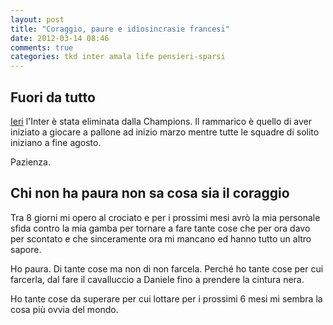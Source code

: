 ```yaml
---
layout: post
title: "Coraggio, paure e idiosincrasie francesi"
date: 2012-03-14 08:46
comments: true
categories: tkd inter amala life pensieri-sparsi
---
```


## Fuori da tutto

[Ieri](http://www.gazzetta.it/Calcio/Squadre/Inter/13-03-2012/inter-vincente-ma-eliminata-marsiglia-passa-quarti-81618840148.shtml)
l'Inter è stata eliminata dalla Champions. Il rammarico è quello di aver
iniziato a giocare a pallone ad inizio marzo mentre tutte le squadre di solito
iniziano a fine agosto.

Pazienza.

## Chi non ha paura non sa cosa sia il coraggio

Tra 8 giorni mi opero al crociato e per i prossimi mesi avrò la mia personale
sfida contro la mia gamba per tornare a fare tante cose che per ora davo per
scontato e che sinceramente ora mi mancano ed hanno tutto un altro sapore.

Ho paura. Di tante cose ma non di non farcela. Perché ho tante cose per cui
farcerla, dal fare il cavalluccio a Daniele fino a prendere la cintura nera.

Ho tante cose da superare per cui lottare per i prossimi 6 mesi mi sembra la cosa più ovvia del mondo.

